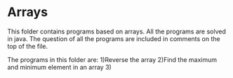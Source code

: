 # Arrays
This folder contains programs based on arrays. All the programs are solved in java.
The question of all the programs are included in comments on the top of the file.

The programs in this folder are:
1)Reverse the array
2)Find the maximum and minimum element in an array
3)
